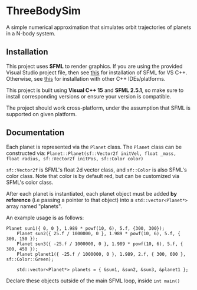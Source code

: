 # ThreeBodySim

A simple numerical approximation that simulates orbit trajectories of planets in a N-body system.

## Installation

This project uses **SFML** to render graphics. If you are using the provided Visual Studio project file, then see [this](https://www.sfml-dev.org/tutorials/2.5/start-vc.php)
for installation of SFML for VS C++. Otherwise, see [this](https://www.sfml-dev.org/tutorials/2.5/) for installation with other C++ IDEs/platforms.

This project is built using **Visual C++ 15** and **SFML 2.5.1**, so make sure to install corresponding versions or ensure your version is compatible.

The project should work cross-platform, under the assumption that SFML is supported on given platform.

## Documentation

Each planet is represented via the ```Planet``` class. The ```Planet``` class can be constructed via: 
```Planet::Planet(sf::Vector2f initVel, float _mass, float radius, sf::Vector2f initPos, sf::Color color)``` 

```sf::Vector2f``` is SFML's float 2d vector class, and ```sf::Color``` is also SFML's color class. Note that color is by default red, but can be customized via SFML's color class.

After each planet is instantiated, each planet object must be added **by reference** (i.e passing a pointer to that object) into a ```std::vector<Planet*>``` array named "planets".

An example usage is as follows:

```
Planet sun1({ 0, 0 }, 1.989 * powf(10, 6), 5.f, {300, 300});
    Planet sun2({ 25.f / 1000000, 0 }, 1.989 * powf(10, 6), 5.f, { 300, 150 });
    Planet sun3({ -25.f / 1000000, 0 }, 1.989 * powf(10, 6), 5.f, { 300, 450 });
    Planet planet1({ -25.f / 1000000, 0 }, 1.989, 2.f, { 300, 600 }, sf::Color::Green);

    std::vector<Planet*> planets = { &sun1, &sun2, &sun3, &planet1 };
```

Declare these objects outside of the main SFML loop, inside ```int main()```
